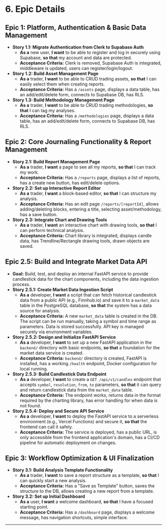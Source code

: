 # 6. Epic Details

## Epic 1: Platform, Authentication & Basic Data Management
*   **Story 1.1: Migrate Authentication from Clerk to Supabase Auth**
    *   **As a** new user, **I want** to be able to register and log in securely using Supabase, **so that** my account and data are protected.
    *   **Acceptance Criteria:** Clerk is removed, Supabase Auth is integrated, middleware is updated, users can register/login/logout.
*   **Story 1.2: Build Asset Management Page**
    *   **As a** trader, **I want** to be able to CRUD trading assets, **so that** I can easily select them when creating reports.
    *   **Acceptance Criteria:** Has a `/assets` page, displays a data table, has an add/edit/delete form, connects to Supabase DB, has RLS.
*   **Story 1.3: Build Methodology Management Page**
    *   **As a** trader, **I want** to be able to CRUD trading methodologies, **so that** I can tag my analyses.
    *   **Acceptance Criteria:** Has a `/methodologies` page, displays a data table, has an add/edit/delete form, connects to Supabase DB, has RLS.

## Epic 2: Core Journaling Functionality & Report Management
*   **Story 2.1: Build Report Management Page**
    *   **As a** trader, **I want** a page to see all my reports, **so that** I can track my work.
    *   **Acceptance Criteria:** Has a `/reports` page, displays a list of reports, has a create new button, has edit/delete options.
*   **Story 2.2: Set up Interactive Report Editor**
    *   **As a** trader, **I want** a block-based editor, **so that** I can structure my analysis.
    *   **Acceptance Criteria:** Has an edit page `/reports/[reportId]`, allows adding/deleting blocks, entering a title, selecting asset/methodology, has a save button.
*   **Story 2.3: Integrate Chart and Drawing Tools**
    *   **As a** trader, **I want** an interactive chart with drawing tools, **so that** I can perform technical analysis.
    *   **Acceptance Criteria:** Chart library is integrated, displays candle data, has Trendline/Rectangle drawing tools, drawn objects are saved.

## Epic 2.5: Build and Integrate Market Data API
*   **Goal:** Build, test, and deploy an internal FastAPI service to provide candlestick data for the chart components, including the data ingestion process.
*   **Story 2.5.1: Create Market Data Ingestion Script**
    *   **As a** developer, **I want** a script that can fetch historical candlestick data from a public API (e.g., Finnhub.io) and save it to a `market_data` table in the PostgreSQL database, **so that** the system has a data source for analysis.
    *   **Acceptance Criteria:** A new `market_data` table is created in the DB. The script can be run manually, taking a symbol and time range as parameters. Data is stored successfully. API key is managed securely via environment variables.
*   **Story 2.5.2: Design and Initialize FastAPI Service**
    *   **As a** developer, **I want** to set up a new FastAPI application in the `backend/` directory with basic endpoints, **so that** a foundation for the market data service is created.
    *   **Acceptance Criteria:** `backend/` directory is created, FastAPI is installed, has a working `/health` endpoint, Docker configuration for local running.
*   **Story 2.5.3: Build Candlestick Data Endpoint**
    *   **As a** developer, **I want** to create a `GET /api/v1/candles` endpoint that accepts `symbol`, `resolution`, `from`, `to` parameters, **so that** it can query and return candlestick data from the `market_data` table.
    *   **Acceptance Criteria:** The endpoint works, returns data in the format required by the charting library, has error handling for when data is not found.
*   **Story 2.5.4: Deploy and Secure API Service**
    *   **As a** developer, **I want** to deploy the FastAPI service to a serverless environment (e.g., Vercel Functions) and secure it, **so that** the frontend can call it safely.
    *   **Acceptance Criteria:** The service is deployed, has a public URL, is only accessible from the frontend application's domain, has a CI/CD pipeline for automatic deployment on changes.

## Epic 3: Workflow Optimization & UI Finalization
*   **Story 3.1: Build Analysis Template Functionality**
    *   **As a** trader, **I want** to save a report structure as a template, **so that** I can quickly start a new analysis.
    *   **Acceptance Criteria:** Has a "Save as Template" button, saves the structure to the DB, allows creating a new report from a template.
*   **Story 3.2: Set up Initial Dashboard**
    *   **As a** user, **I want** a welcome dashboard, **so that** I have a focused starting point.
    *   **Acceptance Criteria:** Has a `/dashboard` page, displays a welcome message, has navigation shortcuts, simple interface.

---
